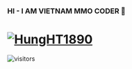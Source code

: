 ### HI - I AM VIETNAM MMO CODER 👋
[![HungHT1890](https://github-readme-stats.vercel.app/api?username=HungHT1890)](https://github.com/anuraghazra/github-readme-stats)
===================================================================================================
![visitors](https://visitor-badge.glitch.me/badge?page_id=page.id&left_color=green&right_color=red)
<!--
**HungHT1890/HungHT1890** is a ✨ _special_ ✨ repository because its `README.md` (this file) appears on your GitHub profile.

Here are some ideas to get you started:

- 🔭 I’m currently working on ...
- 🌱 I’m currently learning ...
- 👯 I’m looking to collaborate on ...
- 🤔 I’m looking for help with ...
- 💬 Ask me about ...
- 📫 How to reach me: ...
- 😄 Pronouns: ...
- ⚡ Fun fact: ...
-->
